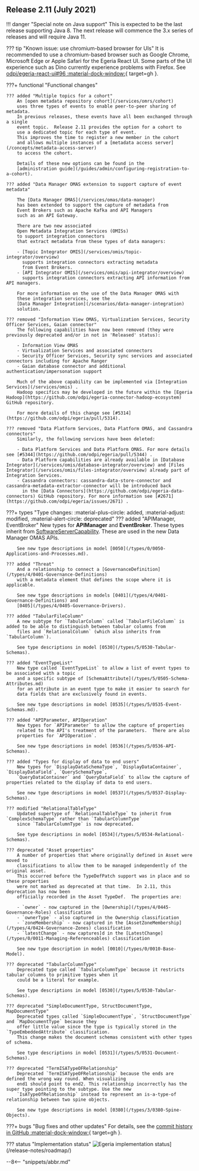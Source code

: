 <!-- SPDX-License-Identifier: CC-BY-4.0 -->
<!-- Copyright Contributors to the Egeria project. -->

## Release 2.11 (July 2021)

!!! danger "Special note on Java support"
    This is expected to be the last release supporting Java 8. The next release will commence the 3.x series of
    releases and will require Java 11.

??? tip "Known issue: use chromium-based browser for UIs"
    It is recommended to use a chromium-based browser such as Google Chrome, Microsoft Edge or Apple Safari for
    the Egeria React UI. Some parts of the UI experience such as Dino currently experience problems with
    Firefox. See [odpi/egeria-react-ui#96 :material-dock-window:](https://github.com/odpi/egeria-react-ui/issues/96){ target=gh }.

???+ functional "Functional changes"

    ??? added "Multiple topics for a cohort"
        An [open metadata repository cohort](/services/omrs/cohort)
        uses three types of events to enable peer-to-peer sharing of metadata.
        In previous releases, these events have all been exchanged through a single
        event topic.  Release 2.11 provides the option for a cohort to
        use a dedicated topic for each type of event.
        This improves the time to register a new member in the cohort
        and allows multiple instances of a [metadata access server](/concepts/metadata-access-server)
        to access the cohort.
    
        Details of these new options can be found in the
        [administration guide](/guides/admin/configuring-registration-to-a-cohort).
    
    ??? added "Data Manager OMAS extension to support capture of event metadata"
    
        The [Data Manager OMAS](/services/omas/data-manager)
        has been extended to support the capture of metadata from
        Event Brokers such as Apache Kafka and API Managers
        such as an API Gateway.
    
        There are two new associated
        Open Metadata Integration Services (OMISs)
        to support integration connectors 
        that extract metadata from these types of data managers:
    
        - [Topic Integrator OMIS](/services/omis/topic-integrator/overview)
          supports integration connectors extracting metadata
          from Event Brokers.
        - [API Integrator OMIS](/services/omis/api-integrator/overview)
          supports integration connectors extracting API information from API managers.
    
        For more information on the use of the Data Manager OMAS with
        these integration services, see the 
        [Data Manager Integration](/scenarios/data-manager-integration)
        solution.
    
    ??? removed "Information View OMAS, Virtualization Services, Security Officer Services, Gaian connector"
        The following capabilities have now been removed (they were previously deprecated and/or in not in 'Released' status):
    
        - Information View OMAS
        - Virtualization Services and associated connectors
        - Security Officer Services, Security sync services and associated connectors including for Apache Ranger
        - Gaian database connector and additional authentication/impersonation support
    
        Much of the above capability can be implemented via [Integration Services](/services/omis) .
        Hadoop specifics may be developed in the future within the [Egeria Hadoop](https://github.com/odpi/egeria-connector-hadoop-ecosystem) GitHub repository.
    
        For more details of this change see [#5314](https://github.com/odpi/egeria/pull/5314).
    
    ??? removed "Data Platform Services, Data Platform OMAS, and Cassandra connectors"
        Similarly, the following services have been deleted:
    
        - Data Platform Services and Data Platform OMAS. For more details see [#5344](https://github.com/odpi/egeria/pull/5344) .
        - Data Platform capabilities are already available in [Database Integrator](/services/omis/database-integrator/overview) and [Files Integrator](/services/omis/files-integrator/overview) already part of Integration Services.
        - Cassandra connectors: cassandra-data-store-connector and cassandra-metadata-extractor-connector will be introduced back
          in the [Data Connectors](https://github.com/odpi/egeria-data-connectors) GitHub repository. For more information see [#2671](https://github.com/odpi/egeria/issues/2671) .

???+ types "Type changes: :material-plus-circle: added, :material-adjust: modified, :material-alert-circle: deprecated"
    ??? added "APIManager, EventBroker"
        New types for **APIManager** and **EventBroker**.
        These types inherit from [SoftwareServerCapability](/types/0/0042-Software-Capabilities).
        These are used in the new Data Manager OMAS APIs.

        See new type descriptions in model [0050](/types/0/0050-Applications-and-Processes.md).

    ??? added "Threat"
        And a relationship to connect a [GovernanceDefinition](/types/4/0401-Governance-Definitions)
        with a metadata element that defines the scope where it is applicable.

        See new type descriptions in models [0401](/types/4/0401-Governance-Definitions) and
        [0405](/types/4/0405-Governance-Drivers).

    ??? added "TabularFileColumn"
        A new subtype for `TabularColumn` called `TabularFileColumn` is added to be able to distinguish between tabular columns from
        files and `RelationalColumn` (which also inherits from `TabularColumn`).

        See type descriptions in model [0530](/types/5/0530-Tabular-Schemas).

    ??? added "EventTypeList"
        New type called `EventTypeList` to allow a list of event types to be associated with a topic
        and a specific subtype of [SchemaAttribute](/types/5/0505-Schema-Attributes.md)
        for an attribute in an event type to make it easier to search for
        data fields that are exclusively found in events.

        See new type descriptions in model [0535](/types/5/0535-Event-Schemas.md).

    ??? added "APIParameter, APIOperation"
        New types for `APIParameter` to allow the capture of properties
        related to the API's treatment of the parameters.  There are also
        properties for `APIOperation`.

        See new type descriptions in model [0536](/types/5/0536-API-Schemas).

    ??? added "Types for display of data to end users"
        New types for `DisplayDataSchemaType`, `DisplayDataContainer`, `DisplayDataField`, `QuerySchemaType`,
        `QueryDataContainer` and `QueryDataField` to allow the capture of properties related to the display of data to end users.

        See new type descriptions in model [0537](/types/5/0537-Display-Schemas).

    ??? modified "RelationalTableType"
        Updated supertype of `RelationalTableType` to inherit from `ComplexSchemaType` rather than `TabularColumnType`
        since `TabularColumnType` is now deprecated.

        See type descriptions in model [0534](/types/5/0534-Relational-Schemas).

    ??? deprecated "Asset properties"
        A number of properties that where originally defined in Asset were moved to
        classifications to allow them to be managed independently of the original asset.
        This occurred before the TypeDefPatch support was in place and so these properties
        were not marked as deprecated at that time.  In 2.11, this deprecation has now been
        officially recorded in the Asset TypeDef.  The properties are:

        - `owner` - now captured in the [Ownership](/types/4/0445-Governance-Roles) classification
        - `ownerType` - also captured in the Ownership classification
        - `zoneMembership` - now captured in the [AssetZoneMembership](/types/4/0424-Governance-Zones) classification
        - `latestChange` - now captures]d in the [LatestChange](/types/0/0011-Managing-Referenceables) classification

        See new type description in model [0010](/types/0/0010-Base-Model).

    ??? deprecated "TabularColumnType"
        Deprecated type called `TabularColumnType` because it restricts tabular columns to primitive types when it
        could be a literal for example.

        See type descriptions in model [0530](/types/5/0530-Tabular-Schemas).

    ??? deprecated "SimpleDocumentType, StructDocumentType, MapDocumentType"
        Deprecated types called `SimpleDocumentType`, `StructDocumentType` and `MapDocumentType` because they
        offer little value since the type is typically stored in the `TypeEmbeddedAttribute` classification.
        This change makes the document schemas consistent with other types of schema.

        See type descriptions in model [0531](/types/5/0531-Document-Schemas).

    ??? deprecated "TermISATypeOFRelationship"
        Deprecated `TermISATypeOFRelationship` because the ends are defined the wrong way round. When visualizing
        end1 should point to end2. This relationship incorrectly has the super type pointing to the subtype. Use the new
        `IsATypeOfRelationship` instead to represent an is-a-type-of relationship between two spine objects.

        See new type descriptions in model [0380](/types/3/0380-Spine-Objects).

???+ bugs "Bug fixes and other updates"
    For details, see the [commit history in GitHub :material-dock-window:](https://github.com/odpi/egeria/commits/egeria-release-2.11){ target=gh }.

??? status "Implementation status"
    ![Egeria implementation status](functional-organization-showing-implementation-status-for-2-11.svg)](/release-notes/roadmap/)

--8<-- "snippets/abbr.md"
